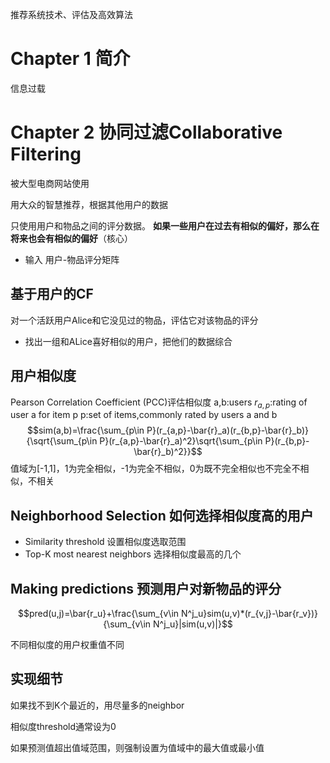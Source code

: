 推荐系统技术、评估及高效算法

# Chapter 1 简介
信息过载

# Chapter 2 协同过滤Collaborative Filtering
被大型电商网站使用

用大众的智慧推荐，根据其他用户的数据

只使用用户和物品之间的评分数据。
**如果一些用户在过去有相似的偏好，那么在将来也会有相似的偏好**（核心）

* 输入
用户-物品评分矩阵

## 基于用户的CF
对一个活跃用户Alice和它没见过的物品，评估它对该物品的评分
* 找出一组和ALice喜好相似的用户，把他们的数据综合

## 用户相似度
Pearson Correlation Coefficient (PCC)评估相似度
a,b:users
$r_{a,p}$:rating of user a for item p
p:set of items,commonly rated by users a and b
$$sim(a,b)=\frac{\sum_{p\in P}(r_{a,p}-\bar{r}_a)(r_{b,p}-\bar{r}_b)}{\sqrt{\sum_{p\in P}(r_{a,p}-\bar{r}_a)^2}\sqrt{\sum_{p\in P}(r_{b,p}-\bar{r}_b)^2}}$$
值域为[-1,1]，1为完全相似，-1为完全不相似，0为既不完全相似也不完全不相似，不相关

## Neighborhood Selection 如何选择相似度高的用户
* Similarity threshold 设置相似度选取范围
* Top-K most nearest neighbors 选择相似度最高的几个

## Making predictions 预测用户对新物品的评分
$$pred(u,j)=\bar{r_u}+\frac{\sum_{v\in N^j_u}sim(u,v)*(r_{v,j}-\bar{r_v})}{\sum_{v\in N^j_u}|sim(u,v)|}$$

不同相似度的用户权重值不同

## 实现细节
如果找不到K个最近的，用尽量多的neighbor

相似度threshold通常设为0

如果预测值超出值域范围，则强制设置为值域中的最大值或最小值

